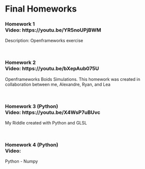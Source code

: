 <h1>Final Homeworks</h1>

<h3>Homework 1<br>
Video: https://youtu.be/YR5noUPjBWM </h3>
<p>Description: Openframeworks exercise</p>
<br>

<h3>Homework 2<br>
Video: https://youtu.be/bXepAub075U </h3>
<p>Openframeworks Boids Simulations. This homework was created in collaboration between me, Alexandre, Ryan, and Lea</p>
<br>

<h3>Homework 3 (Python) <br>
Video: https://youtu.be/X4WsP7uBUvc </h3>
<p>My Riddle created with Python and GLSL </p>
<br>

<h3>Homework 4 (Python)<br>
Video: </h3>
<p>Python - Numpy</p>
